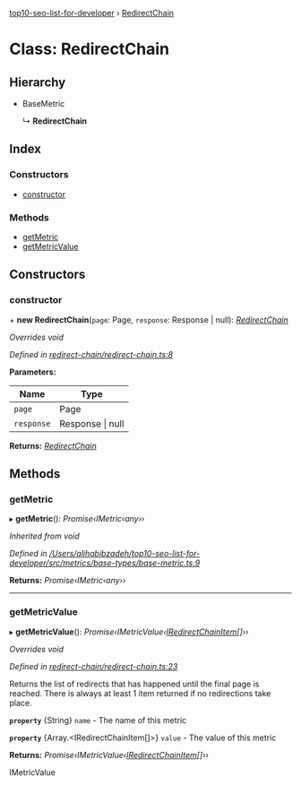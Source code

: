 [top10-seo-list-for-developer](../README.md) › [RedirectChain](redirectchain.md)

# Class: RedirectChain

## Hierarchy

* BaseMetric

  ↳ **RedirectChain**

## Index

### Constructors

* [constructor](redirectchain.md#constructor)

### Methods

* [getMetric](redirectchain.md#getmetric)
* [getMetricValue](redirectchain.md#getmetricvalue)

## Constructors

###  constructor

\+ **new RedirectChain**(`page`: Page, `response`: Response | null): *[RedirectChain](redirectchain.md)*

*Overrides void*

*Defined in [redirect-chain/redirect-chain.ts:8](https://github.com/deepcrawl/top10-seo-list-for-developer/blob/bfde32e/src/metrics/metric-items/redirect-chain/redirect-chain.ts#L8)*

**Parameters:**

Name | Type |
------ | ------ |
`page` | Page |
`response` | Response &#124; null |

**Returns:** *[RedirectChain](redirectchain.md)*

## Methods

###  getMetric

▸ **getMetric**(): *Promise‹IMetric‹any››*

*Inherited from void*

*Defined in [/Users/alihabibzadeh/top10-seo-list-for-developer/src/metrics/base-types/base-metric.ts:9](https://github.com/deepcrawl/top10-seo-list-for-developer/blob/bfde32e/src/metrics/base-types/base-metric.ts#L9)*

**Returns:** *Promise‹IMetric‹any››*

___

###  getMetricValue

▸ **getMetricValue**(): *Promise‹IMetricValue‹[IRedirectChainItem](../interfaces/iredirectchainitem.md)[]››*

*Overrides void*

*Defined in [redirect-chain/redirect-chain.ts:23](https://github.com/deepcrawl/top10-seo-list-for-developer/blob/bfde32e/src/metrics/metric-items/redirect-chain/redirect-chain.ts#L23)*

Returns the list of redirects that has happened until the final page is reached.
There is always at least 1 item returned if no redirections take place.

**`property`** {String} `name` - The name of this metric

**`property`** {Array.<IRedirectChainItem[]>} `value` - The value of this metric

**Returns:** *Promise‹IMetricValue‹[IRedirectChainItem](../interfaces/iredirectchainitem.md)[]››*

IMetricValue
